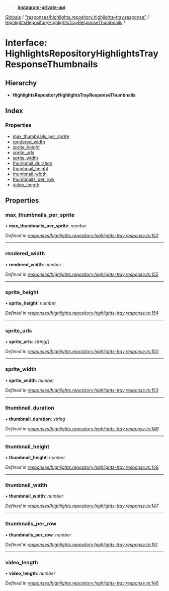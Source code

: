> **[instagram-private-api](../README.md)**

[Globals](../README.md) / ["responses/highlights.repository.highlights-tray.response"](../modules/_responses_highlights_repository_highlights_tray_response_.md) / [HighlightsRepositoryHighlightsTrayResponseThumbnails](_responses_highlights_repository_highlights_tray_response_.highlightsrepositoryhighlightstrayresponsethumbnails.md) /

# Interface: HighlightsRepositoryHighlightsTrayResponseThumbnails

## Hierarchy

* **HighlightsRepositoryHighlightsTrayResponseThumbnails**

## Index

### Properties

* [max_thumbnails_per_sprite](_responses_highlights_repository_highlights_tray_response_.highlightsrepositoryhighlightstrayresponsethumbnails.md#max_thumbnails_per_sprite)
* [rendered_width](_responses_highlights_repository_highlights_tray_response_.highlightsrepositoryhighlightstrayresponsethumbnails.md#rendered_width)
* [sprite_height](_responses_highlights_repository_highlights_tray_response_.highlightsrepositoryhighlightstrayresponsethumbnails.md#sprite_height)
* [sprite_urls](_responses_highlights_repository_highlights_tray_response_.highlightsrepositoryhighlightstrayresponsethumbnails.md#sprite_urls)
* [sprite_width](_responses_highlights_repository_highlights_tray_response_.highlightsrepositoryhighlightstrayresponsethumbnails.md#sprite_width)
* [thumbnail_duration](_responses_highlights_repository_highlights_tray_response_.highlightsrepositoryhighlightstrayresponsethumbnails.md#thumbnail_duration)
* [thumbnail_height](_responses_highlights_repository_highlights_tray_response_.highlightsrepositoryhighlightstrayresponsethumbnails.md#thumbnail_height)
* [thumbnail_width](_responses_highlights_repository_highlights_tray_response_.highlightsrepositoryhighlightstrayresponsethumbnails.md#thumbnail_width)
* [thumbnails_per_row](_responses_highlights_repository_highlights_tray_response_.highlightsrepositoryhighlightstrayresponsethumbnails.md#thumbnails_per_row)
* [video_length](_responses_highlights_repository_highlights_tray_response_.highlightsrepositoryhighlightstrayresponsethumbnails.md#video_length)

## Properties

###  max_thumbnails_per_sprite

• **max_thumbnails_per_sprite**: *number*

*Defined in [responses/highlights.repository.highlights-tray.response.ts:152](https://github.com/dilame/instagram-private-api/blob/173bc62/src/responses/highlights.repository.highlights-tray.response.ts#L152)*

___

###  rendered_width

• **rendered_width**: *number*

*Defined in [responses/highlights.repository.highlights-tray.response.ts:155](https://github.com/dilame/instagram-private-api/blob/173bc62/src/responses/highlights.repository.highlights-tray.response.ts#L155)*

___

###  sprite_height

• **sprite_height**: *number*

*Defined in [responses/highlights.repository.highlights-tray.response.ts:154](https://github.com/dilame/instagram-private-api/blob/173bc62/src/responses/highlights.repository.highlights-tray.response.ts#L154)*

___

###  sprite_urls

• **sprite_urls**: *string[]*

*Defined in [responses/highlights.repository.highlights-tray.response.ts:150](https://github.com/dilame/instagram-private-api/blob/173bc62/src/responses/highlights.repository.highlights-tray.response.ts#L150)*

___

###  sprite_width

• **sprite_width**: *number*

*Defined in [responses/highlights.repository.highlights-tray.response.ts:153](https://github.com/dilame/instagram-private-api/blob/173bc62/src/responses/highlights.repository.highlights-tray.response.ts#L153)*

___

###  thumbnail_duration

• **thumbnail_duration**: *string*

*Defined in [responses/highlights.repository.highlights-tray.response.ts:149](https://github.com/dilame/instagram-private-api/blob/173bc62/src/responses/highlights.repository.highlights-tray.response.ts#L149)*

___

###  thumbnail_height

• **thumbnail_height**: *number*

*Defined in [responses/highlights.repository.highlights-tray.response.ts:148](https://github.com/dilame/instagram-private-api/blob/173bc62/src/responses/highlights.repository.highlights-tray.response.ts#L148)*

___

###  thumbnail_width

• **thumbnail_width**: *number*

*Defined in [responses/highlights.repository.highlights-tray.response.ts:147](https://github.com/dilame/instagram-private-api/blob/173bc62/src/responses/highlights.repository.highlights-tray.response.ts#L147)*

___

###  thumbnails_per_row

• **thumbnails_per_row**: *number*

*Defined in [responses/highlights.repository.highlights-tray.response.ts:151](https://github.com/dilame/instagram-private-api/blob/173bc62/src/responses/highlights.repository.highlights-tray.response.ts#L151)*

___

###  video_length

• **video_length**: *number*

*Defined in [responses/highlights.repository.highlights-tray.response.ts:146](https://github.com/dilame/instagram-private-api/blob/173bc62/src/responses/highlights.repository.highlights-tray.response.ts#L146)*